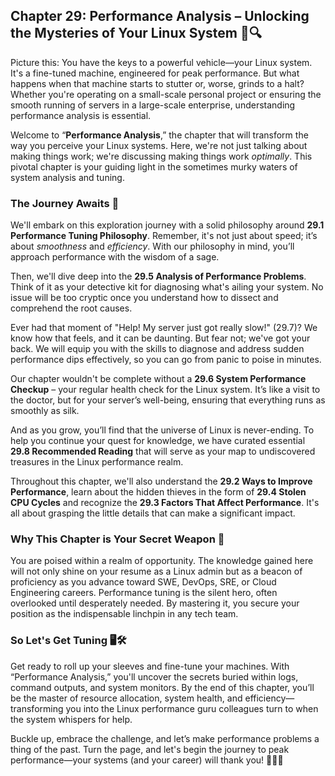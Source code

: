## Chapter 29: Performance Analysis – Unlocking the Mysteries of Your Linux System 🚀🔍

Picture this: You have the keys to a powerful vehicle—your Linux system. It's a fine-tuned machine, engineered for peak performance. But what happens when that machine starts to stutter or, worse, grinds to a halt? Whether you're operating on a small-scale personal project or ensuring the smooth running of servers in a large-scale enterprise, understanding performance analysis is essential. 

Welcome to “**Performance Analysis**,” the chapter that will transform the way you perceive your Linux systems. Here, we're not just talking about making things work; we're discussing making things work *optimally*. This pivotal chapter is your guiding light in the sometimes murky waters of system analysis and tuning. 

### The Journey Awaits 🌟

We'll embark on this exploration journey with a solid philosophy around **29.1 Performance Tuning Philosophy**. Remember, it's not just about speed; it’s about *smoothness* and *efficiency*. With our philosophy in mind, you’ll approach performance with the wisdom of a sage.

Then, we'll dive deep into the **29.5 Analysis of Performance Problems**. Think of it as your detective kit for diagnosing what's ailing your system. No issue will be too cryptic once you understand how to dissect and comprehend the root causes.

Ever had that moment of "Help! My server just got really slow!" (29.7)? We know how that feels, and it can be daunting. But fear not; we've got your back. We will equip you with the skills to diagnose and address sudden performance dips effectively, so you can go from panic to poise in minutes.

Our chapter wouldn't be complete without a **29.6 System Performance Checkup** – your regular health check for the Linux system. It’s like a visit to the doctor, but for your server’s well-being, ensuring that everything runs as smoothly as silk.

And as you grow, you’ll find that the universe of Linux is never-ending. To help you continue your quest for knowledge, we have curated essential **29.8 Recommended Reading** that will serve as your map to undiscovered treasures in the Linux performance realm.

Throughout this chapter, we'll also understand the **29.2 Ways to Improve Performance**, learn about the hidden thieves in the form of **29.4 Stolen CPU Cycles** and recognize the **29.3 Factors That Affect Performance**. It's all about grasping the little details that can make a significant impact.

### Why This Chapter is Your Secret Weapon 💪

You are poised within a realm of opportunity. The knowledge gained here will not only shine on your resume as a Linux admin but as a beacon of proficiency as you advance toward SWE, DevOps, SRE, or Cloud Engineering careers. Performance tuning is the silent hero, often overlooked until desperately needed. By mastering it, you secure your position as the indispensable linchpin in any tech team.

### So Let's Get Tuning 🖥️🛠️

Get ready to roll up your sleeves and fine-tune your machines. With “Performance Analysis,” you'll uncover the secrets buried within logs, command outputs, and system monitors. By the end of this chapter, you’ll be the master of resource allocation, system health, and efficiency—transforming you into the Linux performance guru colleagues turn to when the system whispers for help.

Buckle up, embrace the challenge, and let’s make performance problems a thing of the past. Turn the page, and let's begin the journey to peak performance—your systems (and your career) will thank you! 🐧💼🌟
